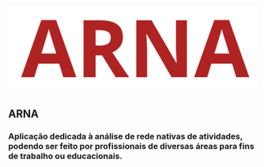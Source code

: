 ![arna](arna.png)

## ARNA
### Aplicação dedicada à análise de rede nativas de atividades, podendo ser feito por profissionais de diversas áreas para fins de trabalho ou educacionais.
